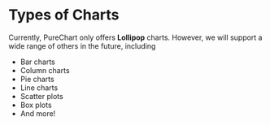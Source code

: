 # Types of Charts
Currently, PureChart only offers **Lollipop** charts. However, we will support a wide range of others in the future, including

 - Bar charts
 - Column charts
 - Pie charts
 - Line charts
 - Scatter plots
 - Box plots
 - And more!